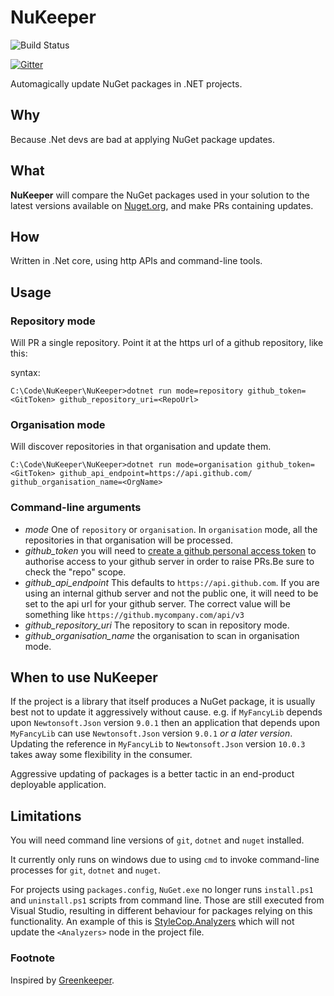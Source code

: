 # NuKeeper


![Build Status](https://travis-ci.org/NuKeeperDotNet/NuKeeper.svg?branch=master)

[![Gitter](https://img.shields.io/gitter/room/NuKeeperDotNet/Lobby.js.svg?maxAge=2592000)](https://gitter.im/NuKeeperDotNet/Lobby)

Automagically update NuGet packages in .NET projects.

## Why
 
Because .Net devs are bad at applying NuGet package updates.

## What

**NuKeeper** will compare the NuGet packages used in your solution to the latest versions available on [Nuget.org](https://www.nuget.org), and make PRs containing updates.

## How

Written in .Net core, using http APIs and command-line tools.

## Usage

### Repository mode

Will PR a single repository. Point it at the https url of a github repository, like this:

syntax:
```
C:\Code\NuKeeper\NuKeeper>dotnet run mode=repository github_token=<GitToken> github_repository_uri=<RepoUrl>
```

### Organisation mode

Will discover repositories in that organisation and update them.

```
C:\Code\NuKeeper\NuKeeper>dotnet run mode=organisation github_token=<GitToken> github_api_endpoint=https://api.github.com/ github_organisation_name=<OrgName>
```

### Command-line arguments

 * *mode* One of `repository` or `organisation`. In `organisation` mode, all the repositories in that organisation will be processed.
 * *github_token* you will need to [create a github personal access token](https://help.github.com/articles/creating-a-personal-access-token-for-the-command-line/) to authorise access to your github server in order to raise PRs.Be sure to check the "repo" scope.
 *  *github_api_endpoint* This defaults to `https://api.github.com`. If you are using an internal github server and not the public one, it will need to be set to the api url for your github server. The correct value will be something like `https://github.mycompany.com/api/v3`
 * *github_repository_uri* The repository to scan in repository mode.
 * *github_organisation_name* the organisation to scan in organisation mode.

## When to use NuKeeper

If the project is a library that itself produces a NuGet package, it is usually best not to update it aggressively without cause. 
e.g. if `MyFancyLib` depends upon `Newtonsoft.Json` version `9.0.1` then an application that depends upon `MyFancyLib` can use `Newtonsoft.Json` version `9.0.1` _or a later version_.   Updating the reference in `MyFancyLib` to `Newtonsoft.Json` version `10.0.3` takes away some flexibility in the consumer.

Aggressive updating of packages is a better tactic in an end-product deployable application.


## Limitations

You will need command line versions of `git`, `dotnet` and `nuget` installed.

It currently only runs on windows due to using `cmd` to invoke command-line processes for `git`, `dotnet` and `nuget`.

For projects using `packages.config`, `NuGet.exe` no longer runs `install.ps1` and `uninstall.ps1` scripts from command line. Those are still executed from Visual Studio, resulting in different behaviour for packages relying on this functionality. An example of this is [StyleCop.Analyzers](https://www.nuget.org/packages/StyleCop.Analyzers/) which will not update the `<Analyzers>` node in the project file.


### Footnote

Inspired by [Greenkeeper](https://greenkeeper.io/).

